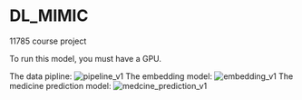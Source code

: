 # DL_MIMIC
11785 course project

To run this model, you must have a GPU.

The data pipline:
![pipeline_v1](https://user-images.githubusercontent.com/14221210/54965012-1f6bb180-4f45-11e9-9f03-21d082eeb5f4.jpg)
The embedding model:
![embedding_v1](https://user-images.githubusercontent.com/14221210/54965190-d1a37900-4f45-11e9-8141-47adff9a483f.jpg)
The medicine prediction model:
![medcine_prediction_v1](https://user-images.githubusercontent.com/14221210/54965156-a456cb00-4f45-11e9-8a89-7055dee90eed.jpg)
